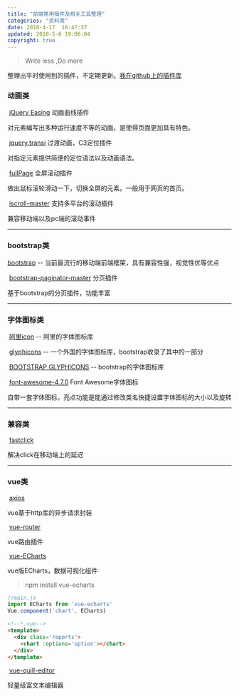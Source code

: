 ```yaml
---
title: "前端常用插件及相关工具整理"
categories: "资料类"
date: 2018-4-17  16:47:37
updated: 2018-5-6 19:06:04
copyright: true
---
```


>Write less ,Do more

整理出平时使用到的插件，不定期更新。[我在github上的插件库](https://github.com/zhujinyao822/ToolRepository) 

<!--more-->

### 动画类

​	[jQuery Easing](http://www.runoob.com/jqueryui/api-easings.html) 动画曲线插件

  对元素编写出多种运行速度不等的动画，是使得页面更加具有特色。

​	[jquery.transi](http://ricostacruz.com/jquery.transit/) 过渡动画，C3定位插件

对指定元素提供简便的定位语法以及动画语法。

​	[fullPage](https://github.com/alvarotrigo/fullPage.js) 全屏滚动插件

做出鼠标滚轮滑动一下，切换全屏的元素。一般用于网页的首页。

​	[iscroll-master](http://cubiq.org/iscroll-5) 支持多平台的滚动插件

兼容移动端以及pc端的滚动事件

---

### bootstrap类

[bootstrap](http://www.bootcss.com/) -- 当前最流行的移动端前端框架，具有兼容性强，视觉性优等优点

​	[bootstrap-paginator-master](https://github.com/lyonlai/bootstrap-paginator) 分页插件

基于bootstrap的分页插件，功能丰富

---

### 字体图标类

​	[阿里icon](http://www.iconfont.cn/) -- 阿里的字体图标库

​	[glyphicons](http://glyphicons.com/) -- 一个外国的字体图标库，bootstrap收录了其中的一部分

​	[BOOTSTRAP GLYPHICONS](https://glyphicons.bootstrapcheatsheets.com/) -- bootstrap的字体图标库

​	[font-awesome-4.7.0](http://www.fontawesome.com.cn/) Font Awesome字体图标

自带一套字体图标，亮点功能是能通过修改类名快捷设置字体图标的大小以及旋转

---

### 兼容类

​	[fastclick](https://github.com/zhujinyao822/ToolRepository/tree/master/fastclick) 

解决click在移动端上的延迟

---

### vue类

​	[axios](https://github.com/axios/axios) 

vue基于http库的异步请求封装

​	[vue-router](https://router.vuejs.org/zh-cn/essentials/getting-started.html) 

vue路由插件

​	[vue-ECharts](http://echarts.baidu.com/index.html)

vue版ECharts，数据可视化组件

> npm install vue-echarts

```js
//main.js
import ECharts from 'vue-echarts'
Vue.component('chart', ECharts)
```

```html
<!--*.vue-->
<template>
  <div class='reports'>
    <chart :options='option'></chart>
  </div>
</template>
```

​	[vue-quill-editor](https://github.com/surmon-china/vue-quill-editor)

轻量级富文本编辑器